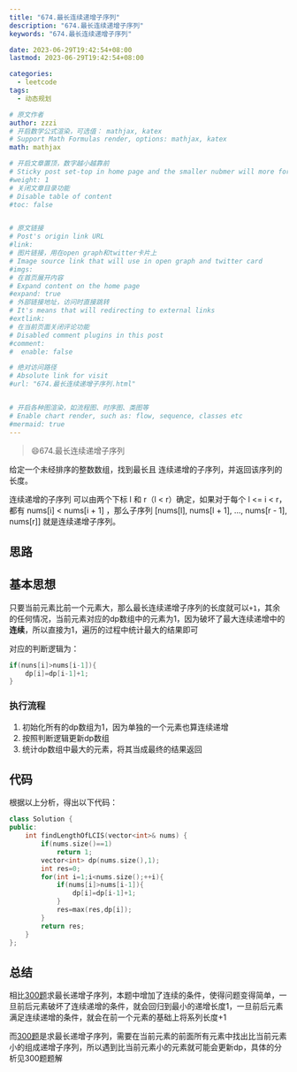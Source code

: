 ```yaml
---
title: "674.最长连续递增子序列"
description: "674.最长连续递增子序列"
keywords: "674.最长连续递增子序列"

date: 2023-06-29T19:42:54+08:00
lastmod: 2023-06-29T19:42:54+08:00

categories:
  - leetcode
tags:
  - 动态规划

# 原文作者
author: zzzi
# 开启数学公式渲染，可选值： mathjax, katex
# Support Math Formulas render, options: mathjax, katex
math: mathjax

# 开启文章置顶，数字越小越靠前
# Sticky post set-top in home page and the smaller nubmer will more forward.
#weight: 1
# 关闭文章目录功能
# Disable table of content
#toc: false


# 原文链接
# Post's origin link URL
#link:
# 图片链接，用在open graph和twitter卡片上
# Image source link that will use in open graph and twitter card
#imgs:
# 在首页展开内容
# Expand content on the home page
#expand: true
# 外部链接地址，访问时直接跳转
# It's means that will redirecting to external links
#extlink:
# 在当前页面关闭评论功能
# Disabled comment plugins in this post
#comment:
#  enable: false

# 绝对访问路径
# Absolute link for visit
#url: "674.最长连续递增子序列.html"


# 开启各种图渲染，如流程图、时序图、类图等
# Enable chart render, such as: flow, sequence, classes etc
#mermaid: true
---
```


>:smile:674.最长连续递增子序列

给定一个未经排序的整数数组，找到最长且 连续递增的子序列，并返回该序列的长度。

连续递增的子序列 可以由两个下标 l 和 r（l < r）确定，如果对于每个 l <= i < r，都有 nums[i] < nums[i + 1] ，那么子序列 [nums[l], nums[l + 1], ..., nums[r - 1], nums[r]] 就是连续递增子序列。

<!--more-->

## 思路

## 基本思想

只要当前元素比前一个元素大，那么最长连续递增子序列的长度就可以`+1`，其余的任何情况，当前元素对应的dp数组中的元素为1，因为破坏了最大连续递增中的**连续**，所以直接为1，遍历的过程中统计最大的结果即可

对应的判断逻辑为：

~~~C++
if(nuns[i]>nums[i-1]){
    dp[i]=dp[i-1]+1;
}
~~~

### 执行流程

1. 初始化所有的dp数组为1，因为单独的一个元素也算连续递增
2. 按照判断逻辑更新dp数组
3. 统计dp数组中最大的元素，将其当成最终的结果返回

## 代码

根据以上分析，得出以下代码：

~~~C++
class Solution {
public:
    int findLengthOfLCIS(vector<int>& nums) {
        if(nums.size()==1)
            return 1;
        vector<int> dp(nums.size(),1);
        int res=0;
        for(int i=1;i<nums.size();++i){
            if(nums[i]>nums[i-1]){
                dp[i]=dp[i-1]+1;
            }
            res=max(res,dp[i]);
        }
        return res;
    }
};
~~~

## 总结

相比[300题](https://leetcode.cn/problems/longest-increasing-subsequence/)求最长递增子序列，本题中增加了连续的条件，使得问题变得简单，一旦前后元素破坏了连续递增的条件，就会回归到最小的递增长度1，一旦前后元素满足连续递增的条件，就会在前一个元素的基础上将系列长度+1

而[300题](https://leetcode.cn/problems/longest-increasing-subsequence/)是求最长递增子序列，需要在当前元素的前面所有元素中找出比当前元素小的组成递增子序列，所以遇到比当前元素小的元素就可能会更新dp，具体的分析见300题题解 
